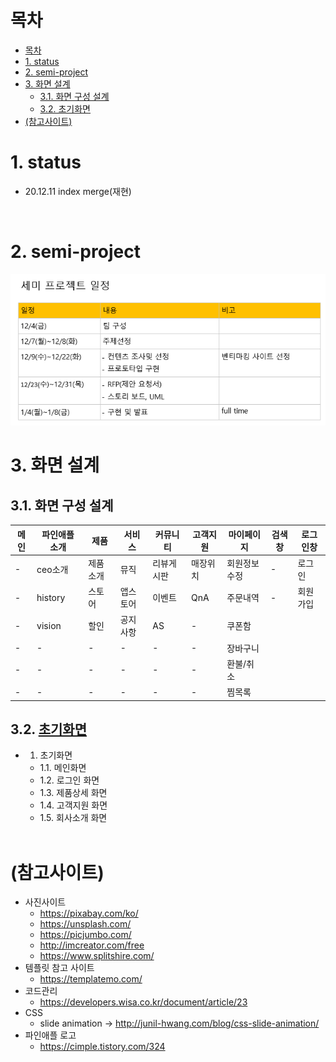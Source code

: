# 목차

- [목차](#목차)
- [1. status](#1-status)
- [2. semi-project](#2-semi-project)
- [3. 화면 설계](#3-화면-설계)
  - [3.1. 화면 구성 설계](#31-화면-구성-설계)
  - [3.2. 초기화면](#32-초기화면)
- [(참고사이트)](#참고사이트)



# 1. status
- 20.12.11 index merge(재현)

<br>

# 2. semi-project
<img src="related/img/semitable.png"/>
<br>

# 3. 화면 설계
## 3.1. 화면 구성 설계
|메인|파인애플 소개|제품|서비스|커뮤니티|고객지원|마이페이지|검색창|로그인창|
|---|-----|-----|---|---|---|---|---|---|
|-|ceo소개|제품소개|뮤직|리뷰게시판|매장위치|회원정보수정|-|로그인|
|-|history|스토어|앱스토어|이벤트|QnA|주문내역|-|회원가입|
|-|vision|할인|공지사항|AS|-|쿠폰함|
|-|-|-|-|-|-|장바구니
|-|-|-|-|-|-|환불/취소
|-|-|-|-|-|-|찜목록

## 3.2. [초기화면](related/설계/201216.md)
- 1. 초기화면
  - 1.1. 메인화면
  - 1.2. 로그인 화면
  - 1.3. 제품상세 화면
  - 1.4. 고객지원 화면
  - 1.5. 회사소개 화면
  <br>
  
# (참고사이트)
- 사진사이트
  - https://pixabay.com/ko/
  - https://unsplash.com/
  - https://picjumbo.com/
  - http://imcreator.com/free
  - https://www.splitshire.com/
- 템플릿 참고 사이트
  - https://templatemo.com/
- 코드관리
  - https://developers.wisa.co.kr/document/article/23
- CSS
  - slide animation -> http://junil-hwang.com/blog/css-slide-animation/
- 파인애플 로고
  - https://cimple.tistory.com/324